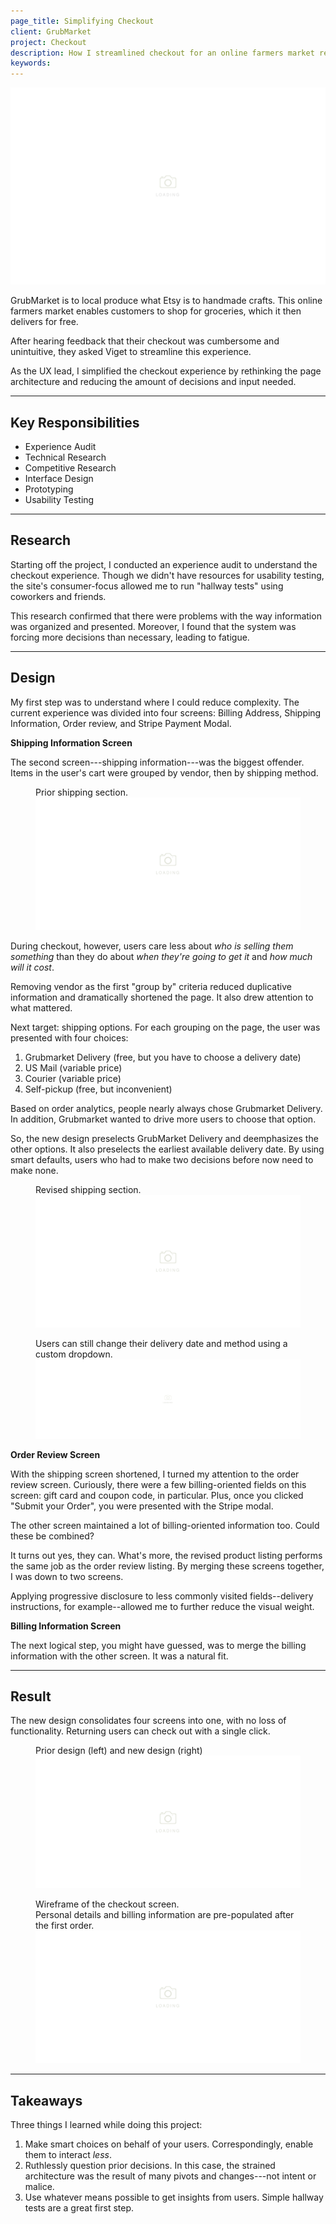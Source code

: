 ```yaml
---
page_title: Simplifying Checkout
client: GrubMarket
project: Checkout
description: How I streamlined checkout for an online farmers market retailer.
keywords:
---
```


<div class="case-story__hero">
  <img src="/assets/placeholder-hero.svg" data-src="assets/hero.png" alt="cover image" />
</div>

GrubMarket is to local produce what Etsy is to handmade crafts. This online farmers market enables customers to shop for groceries, which it then delivers for free.

After hearing feedback that their checkout was cumbersome and unintuitive, they asked Viget to streamline this experience.

As the UX lead, I simplified the checkout experience by rethinking the page architecture and reducing the amount of decisions and input needed.

---

<h2>Key Responsibilities</h2>

<div class="main-content__2-col">
  <ul>
    <li>Experience Audit</li>
    <li>Technical Research</li>
    <li>Competitive Research</li>
    <li>Interface Design</li>
    <li>Prototyping</li>
    <li>Usability Testing</li>
  </ul>
</div>

---

## Research

Starting off the project, I conducted an experience audit to understand the checkout experience. Though we didn't have resources for usability testing, the site's consumer-focus allowed me to run "hallway tests" using coworkers and friends.

This research confirmed that there were problems with the way information was organized and presented. Moreover, I found that the system was forcing more decisions than necessary, leading to fatigue.

---

## Design

My first step was to understand where I could reduce complexity. The current experience was divided into four screens: Billing Address, Shipping Information, Order review, and Stripe Payment Modal.

**Shipping Information Screen**

The second screen---shipping information---was the biggest offender. Items in the user's cart were grouped by vendor, then by shipping method.

<figure>
  <figcaption>Prior shipping section.</figcaption>
  <img src="/assets/placeholder-800.svg" data-src="assets/prior-shipping.png" alt="prior shipping screen" />
</figure>

During checkout, however, users care less about _who is selling them something_ than they do about _when they're going to get it_ and _how much will it cost_.

Removing vendor as the first "group by" criteria reduced duplicative information and dramatically shortened the page. It also drew attention to what mattered.

Next target: shipping options. For each grouping on the page, the user was presented with four choices:

1. Grubmarket Delivery (free, but you have to choose a delivery date)
1. US Mail (variable price)
1. Courier (variable price)
1. Self-pickup (free, but inconvenient)

Based on order analytics, people nearly always chose Grubmarket Delivery. In addition, Grubmarket wanted to drive more users to choose that option.

So, the new design preselects GrubMarket Delivery and deemphasizes the other options. It also preselects the earliest available delivery date. By using smart defaults, users who had to make two decisions before now need to make none.

<figure>
  <figcaption>Revised shipping section.</figcaption>
  <img src="/assets/placeholder-800.svg" data-src="assets/new-shipping.png" alt="new shipping screen" />
</figure>

<figure class="full-bleed">
  <figcaption>Users can still change their delivery date and method using a custom dropdown.</figcaption>
  <img src="/assets/placeholder-2000.svg" data-src="assets/checkout-dropdown-states.png" alt="checkout dropdown states" />
</figure>

**Order Review Screen**

With the shipping screen shortened, I turned my attention to the order review screen. Curiously, there were a few billing-oriented fields on this screen: gift card and coupon code, in particular. Plus, once you clicked "Submit your Order", you were presented with the Stripe modal.

The other screen maintained a lot of billing-oriented information too. Could these be combined?

It turns out yes, they can. What's more, the revised product listing performs the same job as the order review listing. By merging these screens together, I was down to two screens.

Applying progressive disclosure to less commonly visited fields--delivery instructions, for example--allowed me to further reduce the visual weight.

**Billing Information Screen**

The next logical step, you might have guessed, was to merge the billing information with the other screen. It was a natural fit.

---

## Result

The new design consolidates four screens into one, with no loss of functionality. Returning users can check out with a single click.

<figure>
  <figcaption>Prior design (left) and new design (right)</figcaption>
  <img src="/assets/placeholder-800.svg" data-src="assets/consolidation.png" alt="Comparison of old and new checkout designs" />
</figure>

<figure>
  <figcaption>Wireframe of the checkout screen. <br />Personal details and billing information are pre-populated after the first order.</figcaption>
  <img src="/assets/placeholder-800.svg" data-src="/work/grubmarket-checkout/assets/checkout.png" />
</figure>

---

## Takeaways

Three things I learned while doing this project:

1. Make smart choices on behalf of your users. Correspondingly, enable them to interact _less_.
1. Ruthlessly question prior decisions. In this case, the strained architecture was the result of many pivots and changes---not intent or malice.
1. Use whatever means possible to get insights from users. Simple hallway tests are a great first step.
